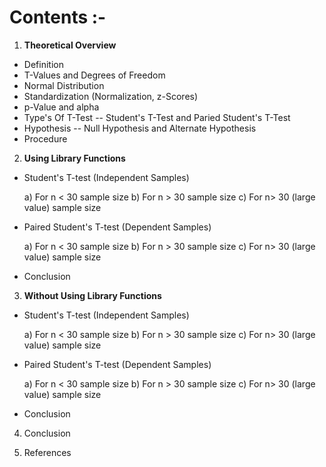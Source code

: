 # **Contents :-**

1. **Theoretical Overview**

* Definition
* T-Values and Degrees of Freedom
* Normal Distribution
* Standardization (Normalization, z-Scores)
* p-Value and alpha 
* Type's Of T-Test -- Student's T-Test and Paried Student's T-Test
* Hypothesis -- Null Hypothesis and Alternate Hypothesis
* Procedure

2. **Using Library Functions**

* Student's T-test (Independent Samples)

    a) For n < 30 sample size
    b) For n > 30 sample size
    c) For n> 30 (large value) sample size
* Paired Student's T-test (Dependent Samples) 

    a) For n < 30 sample size
    b) For n > 30 sample size
    c) For n> 30 (large value) sample size
* Conclusion
    
3. **Without Using Library Functions**

* Student's T-test (Independent Samples) 

    a) For n < 30 sample size
    b) For n > 30 sample size
    c) For n> 30 (large value) sample size
* Paired Student's T-test (Dependent Samples) 

    a) For n < 30 sample size
    b) For n > 30 sample size
    c) For n> 30 (large value) sample size 
* Conclusion

4. Conclusion

5. References
